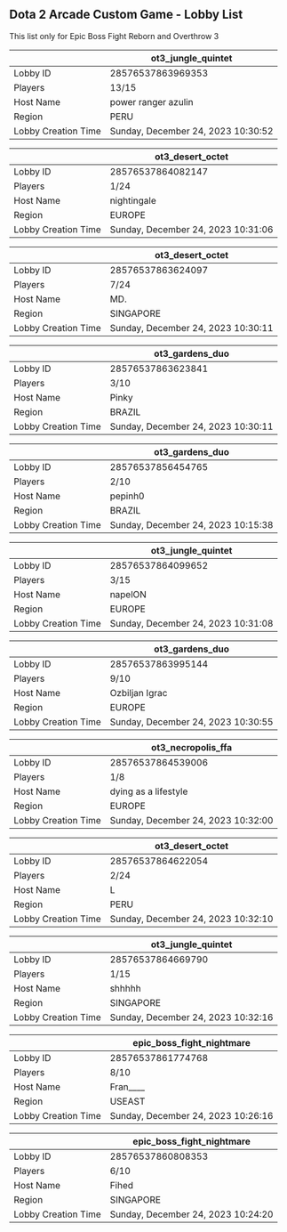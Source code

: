 ## Dota 2 Arcade Custom Game - Lobby List

This list only for Epic Boss Fight Reborn and Overthrow 3

|  | ot3_jungle_quintet |
| ------ | ------ |
| Lobby ID | 28576537863969353 |
| Players | 13/15 |
| Host Name | power ranger azulin |
| Region | PERU |
| Lobby Creation Time | Sunday, December 24, 2023 10:30:52 |


|  | ot3_desert_octet |
| ------ | ------ |
| Lobby ID | 28576537864082147 |
| Players | 1/24 |
| Host Name | nightingale |
| Region | EUROPE |
| Lobby Creation Time | Sunday, December 24, 2023 10:31:06 |


|  | ot3_desert_octet |
| ------ | ------ |
| Lobby ID | 28576537863624097 |
| Players | 7/24 |
| Host Name | MD. |
| Region | SINGAPORE |
| Lobby Creation Time | Sunday, December 24, 2023 10:30:11 |


|  | ot3_gardens_duo |
| ------ | ------ |
| Lobby ID | 28576537863623841 |
| Players | 3/10 |
| Host Name | Pinky |
| Region | BRAZIL |
| Lobby Creation Time | Sunday, December 24, 2023 10:30:11 |


|  | ot3_gardens_duo |
| ------ | ------ |
| Lobby ID | 28576537856454765 |
| Players | 2/10 |
| Host Name | pepinh0 |
| Region | BRAZIL |
| Lobby Creation Time | Sunday, December 24, 2023 10:15:38 |


|  | ot3_jungle_quintet |
| ------ | ------ |
| Lobby ID | 28576537864099652 |
| Players | 3/15 |
| Host Name | napelON |
| Region | EUROPE |
| Lobby Creation Time | Sunday, December 24, 2023 10:31:08 |


|  | ot3_gardens_duo |
| ------ | ------ |
| Lobby ID | 28576537863995144 |
| Players | 9/10 |
| Host Name | Ozbiljan Igrac |
| Region | EUROPE |
| Lobby Creation Time | Sunday, December 24, 2023 10:30:55 |


|  | ot3_necropolis_ffa |
| ------ | ------ |
| Lobby ID | 28576537864539006 |
| Players | 1/8 |
| Host Name | dying as a lifestyle |
| Region | EUROPE |
| Lobby Creation Time | Sunday, December 24, 2023 10:32:00 |


|  | ot3_desert_octet |
| ------ | ------ |
| Lobby ID | 28576537864622054 |
| Players | 2/24 |
| Host Name | L |
| Region | PERU |
| Lobby Creation Time | Sunday, December 24, 2023 10:32:10 |


|  | ot3_jungle_quintet |
| ------ | ------ |
| Lobby ID | 28576537864669790 |
| Players | 1/15 |
| Host Name | shhhhh |
| Region | SINGAPORE |
| Lobby Creation Time | Sunday, December 24, 2023 10:32:16 |


|  | epic_boss_fight_nightmare |
| ------ | ------ |
| Lobby ID | 28576537861774768 |
| Players | 8/10 |
| Host Name | Fran____ |
| Region | USEAST |
| Lobby Creation Time | Sunday, December 24, 2023 10:26:16 |


|  | epic_boss_fight_nightmare |
| ------ | ------ |
| Lobby ID | 28576537860808353 |
| Players | 6/10 |
| Host Name | Fihed |
| Region | SINGAPORE |
| Lobby Creation Time | Sunday, December 24, 2023 10:24:20 |


